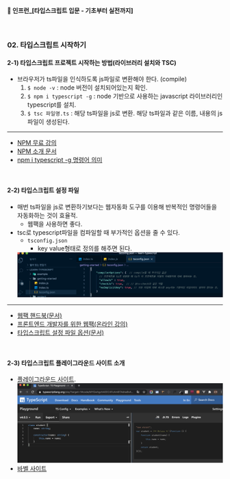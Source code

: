 ####  🚀 인프런_[타입스크립트 입문 - 기초부터 실전까지]
<br/>

### 02. 타입스크립트 시작하기
#### 2-1) 타입스크립트 프로젝트 시작하는 방법(라이브러리 설치와 TSC)
-  브라우저가 ts파일을 인식하도록 js파일로 변환해야 한다. (compile)
	1)  `$ node -v` : node 버전이 설치되어있는지 확인.
	2)  `$ npm i typescript -g` :  node 기반으로 사용하는 javascript 라이브러리인 typescript를 설치.
	3) `$ tsc 파일명.ts` : 해당 ts파일을 js로 변환. 해당 ts파일과 같은 이름, 내용의 js파일이 생성된다.
***
-   [NPM 무료 강의](https://www.inflearn.com/course/%ED%94%84%EB%9F%B0%ED%8A%B8%EC%97%94%EB%93%9C-%EC%9B%B9%ED%8C%A9/lecture/37370?tab=curriculum)
-   [NPM 소개 문서](https://joshua1988.github.io/webpack-guide/build/node-npm.html#npm)
-   [npm i typescript -g 명령어 의미](https://joshua1988.github.io/webpack-guide/build/npm-module-install.html#npm-%EC%A0%84%EC%97%AD-%EC%84%A4%EC%B9%98)

<br/>

#### 2-2) 타입스크립트 설정 파일
- 매번 ts파일을 js로 변환하기보다는 웹자동화 도구를 이용해 반복적인 명령어들을 자동화하는 것이 효율적.
	- 웹팩을 사용하면 좋다.
- tsc로 typescript파일을 컴파일할 때 부가적인 옵션을 줄 수 있다.
	- `tsconfig.json`
		- key value형태로 정의를 해주면 된다.
	<img src="./imgs/2-2-1.png" width="500"/>
	
***
-   [웹팩 핸드북(문서)](https://joshua1988.github.io/webpack-guide/)
-   [프론트엔드 개발자를 위한 웹팩(온라인 강의)](https://www.inflearn.com/course/%ED%94%84%EB%9F%B0%ED%8A%B8%EC%97%94%EB%93%9C-%EC%9B%B9%ED%8C%A9)
-   [타입스크립트 설정 파일 옵션(문서)](https://www.typescriptlang.org/docs/handbook/compiler-options.html)

<br/>

#### 2-3) 타입스크립트 플레이그라운드 사이트 소개
-   [플레이그라운드 사이트](https://www.typescriptlang.org/play/).  
	  <img src="./imgs/2-3-1.png" width="500"/>
-   [바벨 사이트](https://babeljs.io/)
